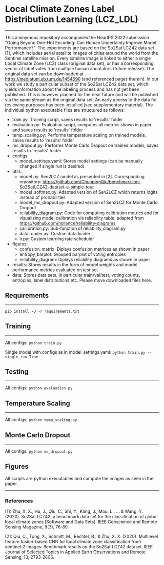 # Local Climate Zones Label Distribution Learning (LCZ_LDL)

---

This anonymous repository accompanies the NeurIPS 2022 submission "Going Beyond One-Hot Encoding: 
Can Human Uncertainty Improve Model Performance?". The experiments are based on the So2Sat LCZ42 data set [1], 
which includes aerial satellite images of cities around the world from the Sentinel satellite mission. 
Every satellite image is linked to either a single Local Climate Zone (LCZ) class (original data set), or has a 
corresponding vector of label votes from multiple human annotators (future release). 
The original data set can be downloaded at https://mediatum.ub.tum.de/1454690 (and referenced pages therein). 
In our work we study a particular subset of the So2Sat LCZ42 data set, which yields information about the labeling 
process and has not yet been published. This is however planned for the near future and will be published
via the same stream as the original data set. An early access to the data for reviewing purposes has been installed 
(see supplementary material). 
The individual python executable files are structured as follows: 

- train.py: Training script, saves results to 'results' folder
- evaluation.py: Evaluation script, computes all metrics shown in paper and saves results to 'results' folder
- temp_scaling.py: Performs temperature scaling on trained models, saves results to 'results' folder
- mc_dropout.py: Performs Monte Carlo Dropout on trained models, saves results to 'results' folder
- configs: 
  - model_settings.yaml: Stores model settings (can be manually changed if single run is desired)
- utils:
  - model.py: Sen2LCZ model as presented in [2]. Corresponding repository: 
https://github.com/ChunpingQiu/benchmark-on-So2SatLCZ42-dataset-a-simple-tour
  - model_softmax.py: Adapted version of Sen2LCZ which returns logits instead of probabilities
  - model_mc_dropout.py: Adapted version of Sen2LCZ for Monte Carlo Dropout
  - reliability_diagram.py: Code for computing calibration metrics and for visualizing model calibration 
via reliability table, adapted from https://github.com/hollance/reliability-diagrams
  - caliibration.py: Sub-function of reliability_diagram.py 
  - dataLoader.py: Custom data loader
  - lr.py: Custom learning rate scheduler
- figures:
  - confusion_matrix: Diplays confusion matrices as shown in paper
  - entropy_barplot: Grouped barplot of voting entropies
  - reliability_diagram: Diplays reliability diagrams as shown in paper
- results: Stores results in the form of model weights and model performance metrics evaluated on test set 
- data: Stores data sets, in particular train/val/test, voting counts, entropies, label distributions etc. Please move 
downloaded files here. 

## Requirements

---

`pip install -U -r requirements.txt`

## Training

---

All configs: `python train.py `

Single model with configs as in model_settings.yaml: `python train.py --single_run True`

## Testing

---

All configs: `python evaluation.py`

## Temperature Scaling

---

All configs: `python temp_scaling.py `

## Monte Carlo Dropout

---

All configs: `python mc_dropout.py `

## Figures

All scripts are python executables and compute the images as seen in the paper. 

---



### References

[1]: Zhu, X. X., Hu, J., Qiu, C., Shi, Y., Kang, J., Mou, L., ... & Wang, Y. (2020). So2Sat LCZ42: 
a benchmark data set for the classification of global local climate zones [Software and Data Sets]. 
IEEE Geoscience and Remote Sensing Magazine, 8(3), 76-89.

[2]: Qiu, C., Tong, X., Schmitt, M., Bechtel, B., & Zhu, X. X. (2020). Multilevel feature fusion-based CNN
for local climate zone classification from sentinel-2 images: 
Benchmark results on the So2Sat LCZ42 dataset. 
IEEE Journal of Selected Topics in Applied Earth Observations and Remote Sensing, 13, 2793-2806.